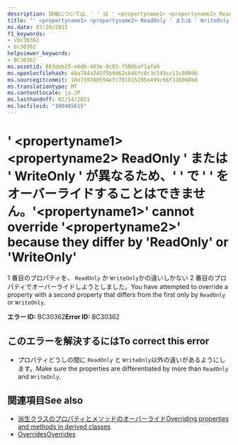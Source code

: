 ```yaml
---
description: 詳細については、' ' は ' <propertyname1> <propertyname2> ReadOnly ' または ' WriteOnly ' が異なるため、' ' で ' ' をオーバーライドすることはできません。
title: "' <propertyname1> <propertyname2> ReadOnly ' または ' WriteOnly ' が異なるため、' ' で ' ' をオーバーライドすることはできません。"
ms.date: 07/20/2015
f1_keywords:
- vbc30362
- bc30362
helpviewer_keywords:
- BC30362
ms.assetid: 883deb25-e6db-403e-8c03-f580baf1afa9
ms.openlocfilehash: d4a784a245f5b9d62cb46fc8c3c543cc11c89946
ms.sourcegitcommit: 10e719780594efc781b15295e499c66f316068b8
ms.translationtype: MT
ms.contentlocale: ja-JP
ms.lasthandoff: 02/14/2021
ms.locfileid: "100485615"
---
```

# <a name="propertyname1-cannot-override-propertyname2-because-they-differ-by-readonly-or-writeonly"></a><span data-ttu-id="bedaf-103">' \<propertyname1> \<propertyname2> ReadOnly ' または ' WriteOnly ' が異なるため、' ' で ' ' をオーバーライドすることはできません。</span><span class="sxs-lookup"><span data-stu-id="bedaf-103">'\<propertyname1>' cannot override '\<propertyname2>' because they differ by 'ReadOnly' or 'WriteOnly'</span></span>

<span data-ttu-id="bedaf-104">1 番目のプロパティを、 `ReadOnly` か `WriteOnly`かの違いしかない 2 番目のプロパティでオーバーライドしようとしました。</span><span class="sxs-lookup"><span data-stu-id="bedaf-104">You have attempted to override a property with a second property that differs from the first only by `ReadOnly` or `WriteOnly`.</span></span>  
  
 <span data-ttu-id="bedaf-105">**エラー ID:** BC30362</span><span class="sxs-lookup"><span data-stu-id="bedaf-105">**Error ID:** BC30362</span></span>  
  
## <a name="to-correct-this-error"></a><span data-ttu-id="bedaf-106">このエラーを解決するには</span><span class="sxs-lookup"><span data-stu-id="bedaf-106">To correct this error</span></span>  
  
- <span data-ttu-id="bedaf-107">プロパティどうしの間に `ReadOnly` と `WriteOnly`以外の違いがあるようにします。</span><span class="sxs-lookup"><span data-stu-id="bedaf-107">Make sure the properties are differentiated by more than `ReadOnly` and `WriteOnly`.</span></span>  
  
## <a name="see-also"></a><span data-ttu-id="bedaf-108">関連項目</span><span class="sxs-lookup"><span data-stu-id="bedaf-108">See also</span></span>

- [<span data-ttu-id="bedaf-109">派生クラスのプロパティとメソッドのオーバーライド</span><span class="sxs-lookup"><span data-stu-id="bedaf-109">Overriding properties and methods in derived classes</span></span>](../programming-guide/language-features/objects-and-classes/inheritance-basics.md#overriding-properties-and-methods-in-derived-classes)
- [<span data-ttu-id="bedaf-110">Overrides</span><span class="sxs-lookup"><span data-stu-id="bedaf-110">Overrides</span></span>](../language-reference/modifiers/overrides.md)
